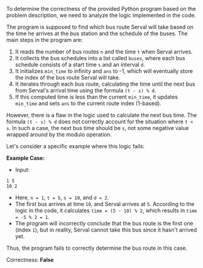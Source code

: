 To determine the correctness of the provided Python program based on the problem description, we need to analyze the logic implemented in the code.

The program is supposed to find which bus route Serval will take based on the time he arrives at the bus station and the schedule of the buses. The main steps in the program are:

1. It reads the number of bus routes `n` and the time `t` when Serval arrives.
2. It collects the bus schedules into a list called `buses`, where each bus schedule consists of a start time `s` and an interval `d`.
3. It initializes `min_time` to infinity and `ans` to -1, which will eventually store the index of the bus route Serval will take.
4. It iterates through each bus route, calculating the time until the next bus from Serval's arrival time using the formula `(t - s) % d`.
5. If this computed time is less than the current `min_time`, it updates `min_time` and sets `ans` to the current route index (1-based).

However, there is a flaw in the logic used to calculate the next bus time. The formula `(t - s) % d` does not correctly account for the situation where `t < s`. In such a case, the next bus time should be `s`, not some negative value wrapped around by the modulo operation.

Let's consider a specific example where this logic fails:

**Example Case:**
- Input:
```
1 5
10 2
```
- Here, `n = 1`, `t = 5`, `s = 10`, and `d = 2`.
- The first bus arrives at time `10`, and Serval arrives at `5`. According to the logic in the code, it calculates `time = (5 - 10) % 2`, which results in `time = -5 % 2 = 1`. 
- The program will incorrectly conclude that the bus route is the first one (index `1`), but in reality, Serval cannot take this bus since it hasn't arrived yet.

Thus, the program fails to correctly determine the bus route in this case.

Correctness: **False**